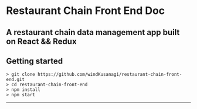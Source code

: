 

# Restaurant Chain Front End Doc

## A restaurant chain data management app built on React && Redux 

## Getting started

```
> git clone https://github.com/windKusanagi/restaurant-chain-front-end.git
> cd restaurant-chain-front-end
> npm install
> npm start
```
---
